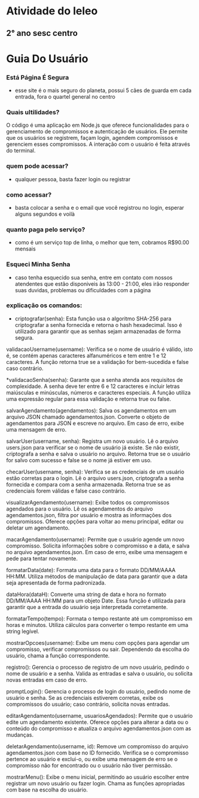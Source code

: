  # Atividade do leleo  
 ## 2° ano sesc centro

  # Guia Do Usuário

  ### Está Página É Segura

  - esse site é o mais seguro do planeta, possui 5 cães de guarda em cada entrada, fora o quartel general no centro

  ### Quais ultilidades?
  
  O código é uma aplicação em Node.js que oferece funcionalidades para o gerenciamento de compromissos e autenticação de usuários. Ele permite que os usuários se registrem, façam login, agendem compromissos e gerenciem esses compromissos. A interação com o usuário é feita através do terminal.

  ### quem pode acessar?
 
 - qualquer pessoa, basta fazer login ou registrar

  ### como acessar?

 - basta colocar a senha e o email que você registrou no login, esperar alguns segundos e voilà 
 
  ### quanto paga pelo serviço?

 - como é um serviço top de linha, o melhor que tem, cobramos R$90.00 mensais

  ### Esqueci Minha Senha

  - caso tenha esquecido sua senha, entre em contato com nossos atendentes que estão disponiveis às 13:00 - 21:00, eles irão responder suas duvidas, problemas ou dificuldades com a página
 
  ### explicação os comandos:

 - criptografar(senha): Esta função usa o algoritmo SHA-256 para criptografar a senha fornecida e retorna o hash hexadecimal. Isso é utilizado para garantir que as senhas sejam armazenadas de forma segura.

validacaoUsername(username): Verifica se o nome de usuário é válido, isto é, se contém apenas caracteres alfanuméricos e tem entre 1 e 12 caracteres. A função retorna true se a validação for bem-sucedida e false caso contrário.
    
*validacaoSenha(senha): Garante que a senha atenda aos requisitos de complexidade. A senha deve ter entre 6 e 12 caracteres e incluir letras maiúsculas e minúsculas, números e caracteres especiais. A função utiliza uma expressão regular para essa validação e retorna true ou false.

salvarAgendamento(agendamentos): Salva os agendamentos em um arquivo JSON chamado agendamentos.json. Converte o objeto de agendamentos para JSON e escreve no arquivo. Em caso de erro, exibe uma mensagem de erro.

salvarUser(username, senha): Registra um novo usuário. Lê o arquivo users.json para verificar se o nome de usuário já existe. Se não existir, criptografa a senha e salva o usuário no arquivo. Retorna true se o usuário for salvo com sucesso e false se o nome já estiver em uso.

checarUser(username, senha): Verifica se as credenciais de um usuário estão corretas para o login. Lê o arquivo users.json, criptografa a senha fornecida e compara com a senha armazenada. Retorna true se as credenciais forem válidas e false caso contrário.

visualizarAgendamento(username): Exibe todos os compromissos agendados para o usuário. Lê os agendamentos do arquivo agendamentos.json, filtra por usuário e mostra as informações dos compromissos. Oferece opções para voltar ao menu principal, editar ou deletar um agendamento.

macarAgendamento(username): Permite que o usuário agende um novo compromisso. Solicita informações sobre o compromisso e a data, e salva no arquivo agendamentos.json. Em caso de erro, exibe uma mensagem e pede para tentar novamente.

formatarData(date): Formata uma data para o formato DD/MM/AAAA HH:MM. Utiliza métodos de manipulação de data para garantir que a data seja apresentada de forma padronizada.

dataHora(dataH): Converte uma string de data e hora no formato DD/MM/AAAA HH:MM para um objeto Date. Essa função é utilizada para garantir que a entrada do usuário seja interpretada corretamente.

formatarTempo(tempo): Formata o tempo restante até um compromisso em horas e minutos. Utiliza cálculos para converter o tempo restante em uma string legível.

mostrarOpcoes(username): Exibe um menu com opções para agendar um compromisso, verificar compromissos ou sair. Dependendo da escolha do usuário, chama a função correspondente.

registro(): Gerencia o processo de registro de um novo usuário, pedindo o nome de usuário e a senha. Valida as entradas e salva o usuário, ou solicita novas entradas em caso de erro.

promptLogin(): Gerencia o processo de login do usuário, pedindo nome de usuário e senha. Se as credenciais estiverem corretas, exibe os compromissos do usuário; caso contrário, solicita novas entradas.

editarAgendamento(username, usuariosAgendados): Permite que o usuário edite um agendamento existente. Oferece opções para alterar a data ou o conteúdo do compromisso e atualiza o arquivo agendamentos.json com as mudanças.

deletarAgendamento(username, id): Remove um compromisso do arquivo agendamentos.json com base no ID fornecido. Verifica se o compromisso pertence ao usuário e exclui-o, ou exibe uma mensagem de erro se o compromisso não for encontrado ou o usuário não tiver permissão.

mostrarMenu(): Exibe o menu inicial, permitindo ao usuário escolher entre registrar um novo usuário ou fazer login. Chama as funções apropriadas com base na escolha do usuário.

